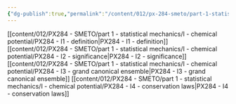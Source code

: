```yaml
---
{"dg-publish":true,"permalink":"/content/012/px-284-smeto/part-1-statistical-mechanics/i-chemical-potential/i-chemical-potential/","noteIcon":"1","created":"2025-08-27T13:15:24.707+01:00","updated":"2025-01-16T15:50:29.000+00:00"}
---
```


[[content/012/PX284 - SMETO/part 1 - statistical mechanics/I - chemical potential/PX284 - I1 - definition\|PX284 - I1 - definition]]
[[content/012/PX284 - SMETO/part 1 - statistical mechanics/I - chemical potential/PX284 - I2 - significance\|PX284 - I2 - significance]]
[[content/012/PX284 - SMETO/part 1 - statistical mechanics/I - chemical potential/PX284 - I3 - grand canonical ensemble\|PX284 - I3 - grand canonical ensemble]]
[[content/012/PX284 - SMETO/part 1 - statistical mechanics/I - chemical potential/PX284 - I4 - conservation laws\|PX284 - I4 - conservation laws]]
